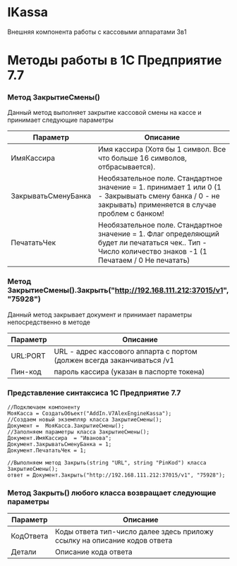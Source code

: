 # IKassa
Внешняя компонента работы с кассовыми аппаратами 3в1

# Методы работы в 1С Предприятие 7.7

### Метод  ЗакрытиеСмены()

Данный метод выполняет закрытие кассовой смены на кассе и принимает следующие параметры

Параметр | Описание
---|---
ИмяКассира | Имя кассира (Хотя бы 1 символ. Все что больше 16 символов, отбрасывается).
ЗакрыватьСменуБанка | Необязательное поле.  Стандартное значение = 1. принимает 1 или 0 (1 - Закрывыать смену банка / 0 - не закрывать) применяется в случае проблем с банком!
ПечататьЧек | Необязательное поле. Стандартное значение = 1. Флаг определяющий будет ли печататься чек.. Тип - Число количество знаков -1 (1 Печатаем / 0 Не печатать)

### Метод  ЗакрытиеСмены().Закрыть("http://192.168.111.212:37015/v1", "75928")
Данный метод закрывает документ и принимает параметры непосредственно в методе 

Параметр | Описание
---|---
URL:PORT | URL - адрес кассового аппарта с портом (должен всегда заканчиваться /v1 
Пин-код |  пароль кассира (указан в паспорте токена)

### Представление синтаксиса 1С Предприятие 7.7

```1C
//Подключаем компоненту
МояКасса = СоздатьОбъект("AddIn.V7AlexEngineKassa");
//Создаем новый экземпляр класса ЗакрытиеСмены();	
Документ =  МояКасса.ЗакрытиеСмены();
//Заполняем параметры класса ЗакрытиеСмены();
Документ.ИмяКассира  = "Иванова";
Документ.ЗакрыватьСменуБанка = 1;
Документ.ПечататьЧек = 1;

//Выполняем метод Закрыть(string "URL", string "PinKod") класса ЗакрытиеСмены();
ответ = Документ.Закрыть("http://192.168.111.212:37015/v1", "75928");

```

### Метод Закрыть() любого класса возвращает следующие параметры

Параметр | Описание
---|---
КодОтвета | Коды ответа тип-число далее здесь приложу ссылку на описание кодов ответа 
Детали |  Описание кода ответа 
